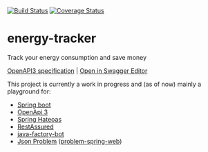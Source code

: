 [![Build Status](https://travis-ci.org/denniss17/energy-tracker.svg?branch=master)](https://travis-ci.org/denniss17/energy-tracker)
[![Coverage Status](https://coveralls.io/repos/github/denniss17/energy-tracker/badge.svg?branch=master)](https://coveralls.io/github/denniss17/energy-tracker?branch=master)

# energy-tracker
Track your energy consumption and save money

[OpenAPI3 specification](src/main/resources/api.yaml) |
[Open in Swagger Editor](https://editor.swagger.io/?url=https://raw.githubusercontent.com/denniss17/energy-tracker/master/src/main/resources/api.yaml)

This project is currently a work in progress and (as of now) mainly a playground for:

- [Spring boot](https://spring.io/projects/spring-boot)
- [OpenApi 3](https://swagger.io/specification/)
- [Spring Hateoas](https://spring.io/projects/spring-hateoas)
- [RestAssured](http://rest-assured.io/)
- [java-factory-bot](https://github.com/topicusoverheid/java-factory-bot)
- [Json Problem](https://tools.ietf.org/html/rfc7807) ([problem-spring-web](https://github.com/zalando/problem-spring-web))